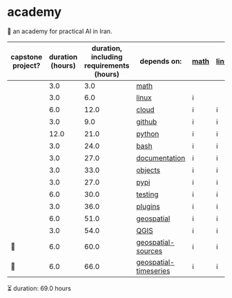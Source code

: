# academy

📐 an academy for practical AI in Iran.

| capstone project? | duration (hours) | duration, including requirements (hours) | depends on: | [math](./math.md) | [linux](./linux.md) | [cloud](./cloud.md) | [github](./github.md) | [python](./python.md) | [bash](./bash.md) | [docume...](./documentation.md) | [object...](./objects.md) | [pypi](./pypi.md) | [testin...](./testing.md) | [plugin...](./plugins.md) | [geospa...](./geospatial.md) | [QGIS](./QGIS.md) | [geospa...](./geospatial-sources.md) | [geospa...](./geospatial-timeseries.md) |
|-|-|-|-|-|-|-|-|-|-|-|-|-|-|-|-|-|-|-|
|  | 3.0 | 3.0 | [math](./math.md) |  |  |  |  |  |  |  |  |  |  |  |  |  |  |  |
|  | 3.0 | 6.0 | [linux](./linux.md) | ℹ️ |  |  |  |  |  |  |  |  |  |  |  |  |  |  |
|  | 6.0 | 12.0 | [cloud](./cloud.md) | ℹ️ | ℹ️ |  |  |  |  |  |  |  |  |  |  |  |  |  |
|  | 3.0 | 9.0 | [github](./github.md) | ℹ️ | ℹ️ |  |  |  |  |  |  |  |  |  |  |  |  |  |
|  | 12.0 | 21.0 | [python](./python.md) | ℹ️ | ℹ️ |  | ℹ️ |  |  |  |  |  |  |  |  |  |  |  |
|  | 3.0 | 24.0 | [bash](./bash.md) | ℹ️ | ℹ️ |  | ℹ️ | ℹ️ |  |  |  |  |  |  |  |  |  |  |
|  | 3.0 | 27.0 | [documentation](./documentation.md) | ℹ️ | ℹ️ |  | ℹ️ | ℹ️ | ℹ️ |  |  |  |  |  |  |  |  |  |
|  | 3.0 | 33.0 | [objects](./objects.md) | ℹ️ | ℹ️ | ℹ️ | ℹ️ | ℹ️ | ℹ️ |  |  |  |  |  |  |  |  |  |
|  | 3.0 | 27.0 | [pypi](./pypi.md) | ℹ️ | ℹ️ |  | ℹ️ | ℹ️ | ℹ️ |  |  |  |  |  |  |  |  |  |
|  | 6.0 | 30.0 | [testing](./testing.md) | ℹ️ | ℹ️ |  | ℹ️ | ℹ️ | ℹ️ |  |  |  |  |  |  |  |  |  |
|  | 3.0 | 36.0 | [plugins](./plugins.md) | ℹ️ | ℹ️ |  | ℹ️ | ℹ️ | ℹ️ | ℹ️ |  |  | ℹ️ |  |  |  |  |  |
|  | 6.0 | 51.0 | [geospatial](./geospatial.md) | ℹ️ | ℹ️ | ℹ️ | ℹ️ | ℹ️ | ℹ️ | ℹ️ | ℹ️ |  | ℹ️ | ℹ️ |  |  |  |  |
|  | 3.0 | 54.0 | [QGIS](./QGIS.md) | ℹ️ | ℹ️ | ℹ️ | ℹ️ | ℹ️ | ℹ️ | ℹ️ | ℹ️ |  | ℹ️ | ℹ️ | ℹ️ |  |  |  |
| 📐 | 6.0 | 60.0 | [geospatial-sources](./geospatial-sources.md) | ℹ️ | ℹ️ | ℹ️ | ℹ️ | ℹ️ | ℹ️ | ℹ️ | ℹ️ |  | ℹ️ | ℹ️ | ℹ️ | ℹ️ |  |  |
| 📐 | 6.0 | 66.0 | [geospatial-timeseries](./geospatial-timeseries.md) | ℹ️ | ℹ️ | ℹ️ | ℹ️ | ℹ️ | ℹ️ | ℹ️ | ℹ️ |  | ℹ️ | ℹ️ | ℹ️ | ℹ️ | ℹ️ |  |

⏳ duration: 69.0 hours
